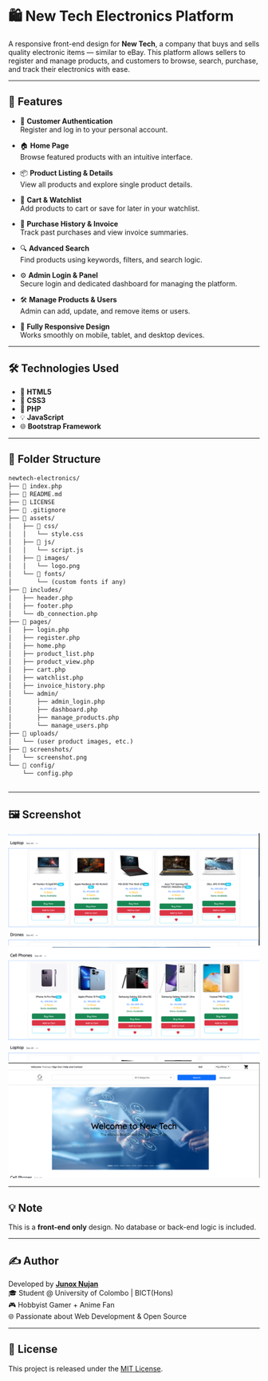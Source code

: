 # 🛍️ New Tech Electronics Platform

A responsive front-end design for **New Tech**, a company that buys and sells quality electronic items — similar to eBay. This platform allows sellers to register and manage products, and customers to browse, search, purchase, and track their electronics with ease.

---

## 🚀 Features

- 🔐 **Customer Authentication**  
  Register and log in to your personal account.

- 🏠 **Home Page**  
  Browse featured products with an intuitive interface.

- 📦 **Product Listing & Details**  
  View all products and explore single product details.

- 🛒 **Cart & Watchlist**  
  Add products to cart or save for later in your watchlist.

- 🧾 **Purchase History & Invoice**  
  Track past purchases and view invoice summaries.

- 🔍 **Advanced Search**  
  Find products using keywords, filters, and search logic.

- ⚙️ **Admin Login & Panel**  
  Secure login and dedicated dashboard for managing the platform.

- 🛠️ **Manage Products & Users**  
  Admin can add, update, and remove items or users.

- 📱 **Fully Responsive Design**  
  Works smoothly on mobile, tablet, and desktop devices.

---

## 🛠️ Technologies Used

- 🧱 **HTML5**
- 🎨 **CSS3**
- 🐘 **PHP**
- 💡 **JavaScript**
- 🌐 **Bootstrap Framework**

---

## 📁 Folder Structure
```
newtech-electronics/
├── 📄 index.php
├── 📄 README.md
├── 📄 LICENSE
├── 📄 .gitignore
├── 📁 assets/
│   ├── 📁 css/
│   │   └── style.css
│   ├── 📁 js/
│   │   └── script.js
│   ├── 📁 images/
│   │   └── logo.png
│   └── 📁 fonts/
│       └── (custom fonts if any)
├── 📁 includes/
│   ├── header.php
│   ├── footer.php
│   └── db_connection.php
├── 📁 pages/
│   ├── login.php
│   ├── register.php
│   ├── home.php
│   ├── product_list.php
│   ├── product_view.php
│   ├── cart.php
│   ├── watchlist.php
│   ├── invoice_history.php
│   └── admin/
│       ├── admin_login.php
│       ├── dashboard.php
│       ├── manage_products.php
│       └── manage_users.php
├── 📁 uploads/
│   └── (user product images, etc.)
├── 📁 screenshots/
│   └── screenshot.png
└── 📁 config/
    └── config.php


```
---

## 🖼️ Screenshot

![Screenshot](ss/screenshot1.png)
![Screenshot](ss/screenshot2.png)
![Screenshot](ss/screenshot3.png)

---

## 💡 Note

This is a **front-end only** design. No database or back-end logic is included.

---

## ✍️ Author

Developed by **[Junox Nujan](https://github.com/thejunox)**  
🎓 Student @ University of Colombo | BICT(Hons)  
🎮 Hobbyist Gamer + Anime Fan  
🌐 Passionate about Web Development & Open Source

---

## 📜 License

This project is released under the [MIT License](LICENSE).
